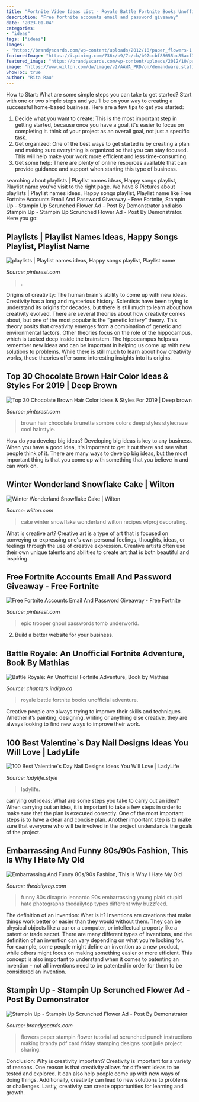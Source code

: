 ```yaml
---
title: "Fortnite Video Ideas List - Royale Battle Fortnite Books Unofficial Adventure"
description: "Free fortnite accounts email and password giveaway"
date: "2023-01-04"
categories:
- "ideas"
tags: ["ideas"]
images:
- "https://brandyscards.com/wp-content/uploads/2012/10/paper_flowers-1.jpg"
featuredImage: "https://i.pinimg.com/736x/b9/7c/cb/b97ccbf85655bc85acf73e729c8a90f6.jpg"
featured_image: "https://brandyscards.com/wp-content/uploads/2012/10/paper_flowers-1.jpg"
image: "https://www.wilton.com/dw/image/v2/AAWA_PRD/on/demandware.static/-/Sites-wilton-project-master/default/dwdc7aee56/images/project/WLPROJ-9352/SnCaFe_48289.jpg?sw=1440&amp;sh=750&amp;sm=fit"
ShowToc: true
author: "Rita Rau"
---
```



How to Start: What are some simple steps you can take to get started?
Start with one or two simple steps and you'll be on your way to creating a successful home-based business. Here are a few tips to get you started: 
1. Decide what you want to create: This is the most important step in getting started, because once you have a goal, it's easier to focus on completing it. think of your project as an overall goal, not just a specific task. 
2. Get organized: One of the best ways to get started is by creating a plan and making sure everything is organized so that you can stay focused. This will help make your work more efficient and less time-consuming. 
3. Get some help: There are plenty of online resources available that can provide guidance and support when starting this type of business.

	

		
searching about playlists | Playlist names ideas, Happy songs playlist, Playlist name you've visit to the right page. We have 8 Pictures about playlists | Playlist names ideas, Happy songs playlist, Playlist name like Free Fortnite Accounts Email And Password Giveaway - Free Fortnite, Stampin Up - Stampin Up Scrunched Flower Ad - Post By Demonstrator and also Stampin Up - Stampin Up Scrunched Flower Ad - Post By Demonstrator. Here you go:
		
    
## Playlists | Playlist Names Ideas, Happy Songs Playlist, Playlist Name

<img loading=lazy src="https://i.pinimg.com/736x/00/4e/25/004e25dee744a5c63cc4221f61d4aafe.jpg" onerror="this.onerror=null;this.src='https://tse4.mm.bing.net/th?id=OIP.V8mkvb0-4SN7QMUm8VzYaAHaNK&amp;pid=15.1';" alt="playlists | Playlist names ideas, Happy songs playlist, Playlist name">

_Source: pinterest.com_

>. 

	

Origins of creativity: The human brain's ability to come up with new ideas.
Creativity has a long and mysterious history. Scientists have been trying to understand its origins for decades, but there is still much to learn about how creativity evolved. There are several theories about how creativity comes about, but one of the most popular is the “genetic lottery” theory. This theory posits that creativity emerges from a combination of genetic and environmental factors. Other theories focus on the role of the hippocampus, which is tucked deep inside the brainstem. The hippocampus helps us remember new ideas and can be important in helping us come up with new solutions to problems. While there is still much to learn about how creativity works, these theories offer some interesting insights into its origins.

    
## Top 30 Chocolate Brown Hair Color Ideas &amp; Styles For 2019 | Deep Brown

<img loading=lazy src="https://i.pinimg.com/736x/b9/7c/cb/b97ccbf85655bc85acf73e729c8a90f6.jpg" onerror="this.onerror=null;this.src='https://tse3.mm.bing.net/th?id=OIP.J3KUhpFK_-BRYF7LmLt-zAHaMF&amp;pid=15.1';" alt="Top 30 Chocolate Brown Hair Color Ideas &amp; Styles For 2019 | Deep brown">

_Source: pinterest.com_

>brown hair chocolate brunette sombre colors deep styles stylecraze cool hairstyle. 

	

How do you develop big ideas?
Developing big ideas is key to any business. When you have a good idea, it's important to get it out there and see what people think of it. There are many ways to develop big ideas, but the most important thing is that you come up with something that you believe in and can work on.

    
## Winter Wonderland Snowflake Cake | Wilton

<img loading=lazy src="https://www.wilton.com/dw/image/v2/AAWA_PRD/on/demandware.static/-/Sites-wilton-project-master/default/dwdc7aee56/images/project/WLPROJ-9352/SnCaFe_48289.jpg?sw=1440&amp;sh=750&amp;sm=fit" onerror="this.onerror=null;this.src='https://tse4.mm.bing.net/th?id=OIP.s30ZuWwrFVKLUxvX8A5MOAHaHa&amp;pid=15.1';" alt="Winter Wonderland Snowflake Cake | Wilton">

_Source: wilton.com_

>cake winter snowflake wonderland wilton recipes wlproj decorating. 

	

What is creative art?
Creative art is a type of art that is focused on conveying or expressing one's own personal feelings, thoughts, ideas, or feelings through the use of creative expression. Creative artists often use their own unique talents and abilities to create art that is both beautiful and inspiring.

    
## Free Fortnite Accounts Email And Password Giveaway - Free Fortnite

<img loading=lazy src="https://i.pinimg.com/736x/70/6e/8c/706e8c49d6b119019d2af0dff9d01720.jpg" onerror="this.onerror=null;this.src='https://tse4.mm.bing.net/th?id=OIP.OfDGlmaR8hh96_x1ml8UUQHaJ4&amp;pid=15.1';" alt="Free Fortnite Accounts Email And Password Giveaway - Free Fortnite">

_Source: pinterest.com_

>epic trooper ghoul passwords tomb underworld. 

	

2. Build a better website for your business. 

    
## Battle Royale: An Unofficial Fortnite Adventure, Book By Mathias

<img loading=lazy src="https://dynamic.indigoimages.ca/books/1524851507.jpg?quality=85&amp;width=380&amp;maxheight=515&amp;sale=0&amp;lang=en" onerror="this.onerror=null;this.src='https://tse4.mm.bing.net/th?id=OIP.ztuxGREINjOiBA5lM0tLdwAAAA&amp;pid=15.1';" alt="Battle Royale: An Unofficial Fortnite Adventure, Book by Mathias">

_Source: chapters.indigo.ca_

>royale battle fortnite books unofficial adventure. 

	

Creative people are always trying to improve their skills and techniques. Whether it’s painting, designing, writing or anything else creative, they are always looking to find new ways to improve their work.

    
## 100 Best Valentine`s Day Nail Designs Ideas You Will Love | LadyLife

<img loading=lazy src="https://ladylife.style/wp-content/uploads/2018/01/86-1068x1068.jpg" onerror="this.onerror=null;this.src='https://tse2.mm.bing.net/th?id=OIP.tHyIfYr0pX4ppeEbS9v3TgHaHa&amp;pid=15.1';" alt="100 Best Valentine`s Day Nail Designs Ideas You Will Love | LadyLife">

_Source: ladylife.style_

>ladylife. 

	

carrying out ideas: What are some steps you take to carry out an idea?
When carrying out an idea, it is important to take a few steps in order to make sure that the plan is executed correctly. One of the most important steps is to have a clear and concise plan. Another important step is to make sure that everyone who will be involved in the project understands the goals of the project.

    
## Embarrassing And Funny 80s/90s Fashion, This Is Why I Hate My Old

<img loading=lazy src="http://www.thedailytop.com/wp-content/uploads/2014/07/f0e57fb0bf8fa3e916cdb3f6041ba310.jpg" onerror="this.onerror=null;this.src='https://tse3.mm.bing.net/th?id=OIP.DUr67bazVPSfLyRDHekADgHaI1&amp;pid=15.1';" alt="Embarrassing And Funny 80s/90s Fashion, This Is Why I Hate My Old">

_Source: thedailytop.com_

>funny 80s dicaprio leonardo 90s embarrassing young plaid stupid hate photographs thedailytop types different why buzzfeed. 

	

The definition of an invention: What is it?
Inventions are creations that make things work better or easier than they would without them. They can be physical objects like a car or a computer, or intellectual property like a patent or trade secret. There are many different types of inventions, and the definition of an invention can vary depending on what you're looking for. For example, some people might define an invention as a new product, while others might focus on making something easier or more efficient. This concept is also important to understand when it comes to patenting an invention - not all inventions need to be patented in order for them to be considered an invention.

    
## Stampin Up - Stampin Up Scrunched Flower Ad - Post By Demonstrator

<img loading=lazy src="https://brandyscards.com/wp-content/uploads/2012/10/paper_flowers-1.jpg" onerror="this.onerror=null;this.src='https://tse4.mm.bing.net/th?id=OIP.KfyeRvqGexxjoMdvYvit6QHaJT&amp;pid=15.1';" alt="Stampin Up - Stampin Up Scrunched Flower Ad - Post By Demonstrator">

_Source: brandyscards.com_

>flowers paper stampin flower tutorial ad scrunched punch instructions making brandy pdf card friday stamping designs spot julie project sharing. 

	

Conclusion: Why is creativity important?
Creativity is important for a variety of reasons. One reason is that creativity allows for different ideas to be tested and explored. It can also help people come up with new ways of doing things. Additionally, creativity can lead to new solutions to problems or challenges. Lastly, creativity can create opportunities for learning and growth.

